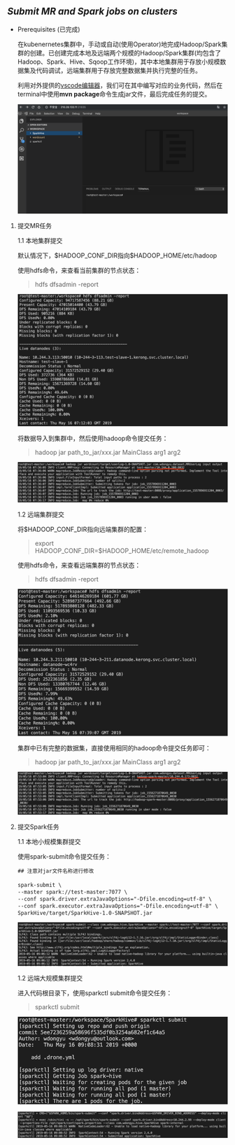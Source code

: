 ## *Submit MR and Spark jobs on clusters*

* Prerequisites (已完成)
	
	在kubenernetes集群中，手动或自动(使用Operator)地完成Hadoop/Spark集群的创建。已创建完成本地及远端两个规模的Hadoop/Spark集群(均包含了Hadoop、Spark、Hive、Sqoop工作环境)，其中本地集群用于存放小规模数据集及代码调试，远端集群用于存放完整数据集并执行完整的任务。
	
	利用对外提供的[vscode编辑器](http://210.28.133.11:21835/)，我们可在其中编写对应的业务代码，然后在terminal中使用**mvn package**命令生成jar文件，最后完成任务的提交。
	
	![vscode](manifest/images/vscode.png)
	
1.	提交MR任务

	1.1	本地集群提交
	
	默认情况下，\$HADOOP\_CONF\_DIR指向\$HADOOP_HOME/etc/hadoop
	
	使用hdfs命令，来查看当前集群的节点状态：
		
	> hdfs dfsadmin -report
	
	![local-status](manifest/images/local-status.png)
	
	将数据导入到集群中，然后使用hadoop命令提交任务：
	
	> hadoop jar path\_to\_jar/xxx.jar MainClass arg1 arg2
	
	![local-wordcount](manifest/images/local-wordcount.png)
	
	1.2 远端集群提交
		
	将\$HADOOP\_CONF\_DIR指向远端集群的配置：
	
	> export HADOOP\_CONF_DIR=$HADOOP\_HOME/etc/remote\_hadoop
	
	使用hdfs命令，来查看远端集群的节点状态：
		
	> hdfs dfsadmin -report
	
	![remote-status](manifest/images/remote-status.png)
	
	集群中已有完整的数据集，直接使用相同的hadoop命令提交任务即可：
	
	> hadoop jar path\_to\_jar/xxx.jar MainClass arg1 arg2
	
	![remote-wordcount](manifest/images/remote-wordcount.png)
	
2. 提交Spark任务

	1.1	本地小规模集群提交
	
	使用spark-submit命令提交任务：
	
	```
	## 注意对jar文件名称进行修改
	
	spark-submit \
	--master spark://test-master:7077 \
	--conf spark.driver.extraJavaOptions="-Dfile.encoding=utf-8" \
	--conf spark.executor.extraJavaOptions="-Dfile.encoding=utf-8" \
	SparkHive/target/SparkHive-1.0-SNAPSHOT.jar
	```
	
	![local-spark](manifest/images/local-spark.png)
	
	1.2 远端大规模集群提交
	
	进入代码根目录下，使用sparkctl submit命令提交任务：
	
	> sparkctl submit
	
	![remote-spark-1](manifest/images/remote-spark-1.png)
	
	![remote-spark-2](manifest/images/remote-spark-2.png)